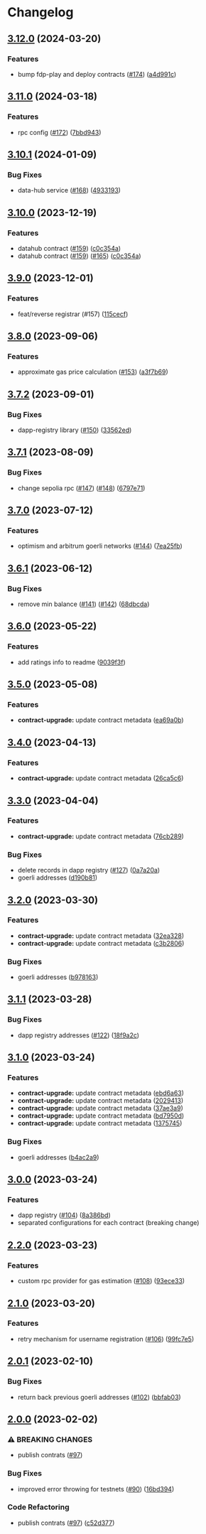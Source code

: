 # Changelog

## [3.12.0](https://github.com/fairDataSociety/fdp-contracts/compare/fdp-contracts-js-lib-v3.11.0...fdp-contracts-js-lib-v3.12.0) (2024-03-20)


### Features

* bump fdp-play and deploy contracts ([#174](https://github.com/fairDataSociety/fdp-contracts/issues/174)) ([a4d991c](https://github.com/fairDataSociety/fdp-contracts/commit/a4d991ce751b9e6791e2a45d18c08e3686b0ed0a))

## [3.11.0](https://github.com/fairDataSociety/fdp-contracts/compare/fdp-contracts-js-lib-v3.10.1...fdp-contracts-js-lib-v3.11.0) (2024-03-18)


### Features

* rpc config ([#172](https://github.com/fairDataSociety/fdp-contracts/issues/172)) ([7bbd943](https://github.com/fairDataSociety/fdp-contracts/commit/7bbd9439cb31685f50102df72ce8acc8ab25f163))

## [3.10.1](https://github.com/fairDataSociety/fdp-contracts/compare/fdp-contracts-js-lib-v3.10.0...fdp-contracts-js-lib-v3.10.1) (2024-01-09)


### Bug Fixes

* data-hub service ([#168](https://github.com/fairDataSociety/fdp-contracts/issues/168)) ([4933193](https://github.com/fairDataSociety/fdp-contracts/commit/49331931c966e7c12f81fbd3b42e82538110c3b0))

## [3.10.0](https://github.com/fairDataSociety/fdp-contracts/compare/fdp-contracts-js-lib-v3.9.0...fdp-contracts-js-lib-v3.10.0) (2023-12-19)


### Features

* datahub contract ([#159](https://github.com/fairDataSociety/fdp-contracts/issues/159)) ([c0c354a](https://github.com/fairDataSociety/fdp-contracts/commit/c0c354afa4f25f914ed7d6281e370c19827fe1e6))
* datahub contract ([#159](https://github.com/fairDataSociety/fdp-contracts/issues/159)) ([#165](https://github.com/fairDataSociety/fdp-contracts/issues/165)) ([c0c354a](https://github.com/fairDataSociety/fdp-contracts/commit/c0c354afa4f25f914ed7d6281e370c19827fe1e6))

## [3.9.0](https://github.com/fairDataSociety/fdp-contracts/compare/fdp-contracts-js-lib-v3.8.0...fdp-contracts-js-lib-v3.9.0) (2023-12-01)


### Features

* feat/reverse registrar (#157)
  ([115cecf](https://github.com/fairDataSociety/fdp-contracts/commit/115cecf5f0d446362b63db993bb3437da43c274d))

## [3.8.0](https://github.com/fairDataSociety/fdp-contracts/compare/fdp-contracts-js-lib-v3.7.2...fdp-contracts-js-lib-v3.8.0) (2023-09-06)


### Features

* approximate gas price calculation ([#153](https://github.com/fairDataSociety/fdp-contracts/issues/153)) ([a3f7b69](https://github.com/fairDataSociety/fdp-contracts/commit/a3f7b69a069f34ca6ebe899e777ee37a1d1725ea))

## [3.7.2](https://github.com/fairDataSociety/fdp-contracts/compare/fdp-contracts-js-lib-v3.7.1...fdp-contracts-js-lib-v3.7.2) (2023-09-01)


### Bug Fixes

* dapp-registry library ([#150](https://github.com/fairDataSociety/fdp-contracts/issues/150)) ([33562ed](https://github.com/fairDataSociety/fdp-contracts/commit/33562ed58a3c050eb6c88f7f094a97196fa0c5e3))

## [3.7.1](https://github.com/fairDataSociety/fdp-contracts/compare/fdp-contracts-js-lib-v3.7.0...fdp-contracts-js-lib-v3.7.1) (2023-08-09)


### Bug Fixes

* change sepolia rpc ([#147](https://github.com/fairDataSociety/fdp-contracts/issues/147)) ([#148](https://github.com/fairDataSociety/fdp-contracts/issues/148)) ([6797e71](https://github.com/fairDataSociety/fdp-contracts/commit/6797e718578f8db734bc7943b64b2f95c173cf57))

## [3.7.0](https://github.com/fairDataSociety/fdp-contracts/compare/fdp-contracts-js-lib-v3.6.1...fdp-contracts-js-lib-v3.7.0) (2023-07-12)


### Features

* optimism and arbitrum goerli networks ([#144](https://github.com/fairDataSociety/fdp-contracts/issues/144)) ([7ea25fb](https://github.com/fairDataSociety/fdp-contracts/commit/7ea25fb1a8ddbf49d9850fadefa7710fe3066004))

## [3.6.1](https://github.com/fairDataSociety/fdp-contracts/compare/fdp-contracts-js-lib-v3.6.0...fdp-contracts-js-lib-v3.6.1) (2023-06-12)


### Bug Fixes

* remove min balance ([#141](https://github.com/fairDataSociety/fdp-contracts/issues/141)) ([#142](https://github.com/fairDataSociety/fdp-contracts/issues/142)) ([68dbcda](https://github.com/fairDataSociety/fdp-contracts/commit/68dbcda0f272d9e51e11d4777ed12699083bc684))

## [3.6.0](https://github.com/fairDataSociety/fdp-contracts/compare/fdp-contracts-js-lib-v3.5.0...fdp-contracts-js-lib-v3.6.0) (2023-05-22)


### Features

* add ratings info to readme ([9039f3f](https://github.com/fairDataSociety/fdp-contracts/commit/9039f3f07ad5b9676e13c86dae7e35ecec12b529))

## [3.5.0](https://github.com/fairDataSociety/fdp-contracts/compare/fdp-contracts-js-lib-v3.4.0...fdp-contracts-js-lib-v3.5.0) (2023-05-08)


### Features

* **contract-upgrade:** update contract metadata ([ea69a0b](https://github.com/fairDataSociety/fdp-contracts/commit/ea69a0bfee3492d4b25381a41a6d95ec91426ce5))

## [3.4.0](https://github.com/fairDataSociety/fdp-contracts/compare/fdp-contracts-js-lib-v3.3.0...fdp-contracts-js-lib-v3.4.0) (2023-04-13)


### Features

* **contract-upgrade:** update contract metadata ([26ca5c6](https://github.com/fairDataSociety/fdp-contracts/commit/26ca5c695565091cacf8f08acb11809dfcd82692))

## [3.3.0](https://github.com/fairDataSociety/fdp-contracts/compare/fdp-contracts-js-lib-v3.2.0...fdp-contracts-js-lib-v3.3.0) (2023-04-04)


### Features

* **contract-upgrade:** update contract metadata ([76cb289](https://github.com/fairDataSociety/fdp-contracts/commit/76cb289a975e9745c67762e0b306967ec61ca9d5))


### Bug Fixes

* delete records in dapp registry ([#127](https://github.com/fairDataSociety/fdp-contracts/issues/127)) ([0a7a20a](https://github.com/fairDataSociety/fdp-contracts/commit/0a7a20a62db74bf0167709bdd77890edc1f8a014))
* goerli addresses ([d190b81](https://github.com/fairDataSociety/fdp-contracts/commit/d190b8120a95289b52c8d76a8fd93aa6aa68e213))

## [3.2.0](https://github.com/fairDataSociety/fdp-contracts/compare/fdp-contracts-js-lib-v3.1.1...fdp-contracts-js-lib-v3.2.0) (2023-03-30)


### Features

* **contract-upgrade:** update contract metadata ([32ea328](https://github.com/fairDataSociety/fdp-contracts/commit/32ea3285d9b038117f5f8f462ca782201a0b1073))
* **contract-upgrade:** update contract metadata ([c3b2806](https://github.com/fairDataSociety/fdp-contracts/commit/c3b2806adb3e1c6235b2e9c46509e9b42aa819be))


### Bug Fixes

* goerli addresses ([b978163](https://github.com/fairDataSociety/fdp-contracts/commit/b978163a6926b6bb92101f627d0bcbab594172ff))

## [3.1.1](https://github.com/fairDataSociety/fdp-contracts/compare/fdp-contracts-js-lib-v3.1.0...fdp-contracts-js-lib-v3.1.1) (2023-03-28)


### Bug Fixes

* dapp registry addresses ([#122](https://github.com/fairDataSociety/fdp-contracts/issues/122)) ([18f9a2c](https://github.com/fairDataSociety/fdp-contracts/commit/18f9a2cabbaec5742d12d8ec10acfe25397d39d3))

## [3.1.0](https://github.com/fairDataSociety/fdp-contracts/compare/fdp-contracts-js-lib-v3.0.0...fdp-contracts-js-lib-v3.1.0) (2023-03-24)


### Features

* **contract-upgrade:** update contract metadata ([ebd6a63](https://github.com/fairDataSociety/fdp-contracts/commit/ebd6a63e31d447d9de93cd69332530f745fcde95))
* **contract-upgrade:** update contract metadata ([2029413](https://github.com/fairDataSociety/fdp-contracts/commit/20294130487d5baf9bca4a66fcf708c0487275a3))
* **contract-upgrade:** update contract metadata ([37ae3a9](https://github.com/fairDataSociety/fdp-contracts/commit/37ae3a964fa72c65f811cbdf86dc848ebd301519))
* **contract-upgrade:** update contract metadata ([bd7950d](https://github.com/fairDataSociety/fdp-contracts/commit/bd7950d0bb2ff606af734101f42291c4299662bd))
* **contract-upgrade:** update contract metadata ([1375745](https://github.com/fairDataSociety/fdp-contracts/commit/1375745d3cc1d648c1014bbcfde66e7490f576fe))


### Bug Fixes

* goerli addresses ([b4ac2a9](https://github.com/fairDataSociety/fdp-contracts/commit/b4ac2a902b0fa238ad7b370ba5790daaf3c8f432))

## [3.0.0](https://github.com/fairDataSociety/fdp-contracts/compare/fdp-contracts-js-lib-v2.2.0...fdp-contracts-js-lib-v3.0.0) (2023-03-24)


### Features

* dapp registry ([#104](https://github.com/fairDataSociety/fdp-contracts/issues/104)) ([8a386bd](https://github.com/fairDataSociety/fdp-contracts/commit/8a386bda6c1019ed9d1fac777dc6e40fcc1591cb))
* separated configurations for each contract (breaking change)

## [2.2.0](https://github.com/fairDataSociety/fdp-contracts/compare/fdp-contracts-js-lib-v2.1.0...fdp-contracts-js-lib-v2.2.0) (2023-03-23)


### Features

* custom rpc provider for gas estimation ([#108](https://github.com/fairDataSociety/fdp-contracts/issues/108)) ([93ece33](https://github.com/fairDataSociety/fdp-contracts/commit/93ece33f09d72b9c8a96d747188de8e35aac2608))

## [2.1.0](https://github.com/fairDataSociety/fdp-contracts/compare/fdp-contracts-js-lib-v2.0.1...fdp-contracts-js-lib-v2.1.0) (2023-03-20)


### Features

* retry mechanism for username registration ([#106](https://github.com/fairDataSociety/fdp-contracts/issues/106)) ([99fc7e5](https://github.com/fairDataSociety/fdp-contracts/commit/99fc7e5c0045eac2d6dbd6b704ad7f946723816a))

## [2.0.1](https://github.com/fairDataSociety/fdp-contracts/compare/fdp-contracts-js-lib-v2.0.0...fdp-contracts-js-lib-v2.0.1) (2023-02-10)


### Bug Fixes

* return back previous goerli addresses ([#102](https://github.com/fairDataSociety/fdp-contracts/issues/102)) ([bbfab03](https://github.com/fairDataSociety/fdp-contracts/commit/bbfab03ce882297c4bb325a65f7ecceb090cc97d))

## [2.0.0](https://github.com/fairDataSociety/fdp-contracts/compare/fdp-contracts-js-lib-v1.0.4...fdp-contracts-js-lib-v2.0.0) (2023-02-02)


### ⚠ BREAKING CHANGES

* publish contrats ([#97](https://github.com/fairDataSociety/fdp-contracts/issues/97))

### Bug Fixes

* improved error throwing for testnets ([#90](https://github.com/fairDataSociety/fdp-contracts/issues/90)) ([16bd394](https://github.com/fairDataSociety/fdp-contracts/commit/16bd39429d5d30065cf2c5f99e7296a72c109a01))


### Code Refactoring

* publish contrats ([#97](https://github.com/fairDataSociety/fdp-contracts/issues/97)) ([c52d377](https://github.com/fairDataSociety/fdp-contracts/commit/c52d3772861f4ddce25d6b0794c1761ab052388e))
